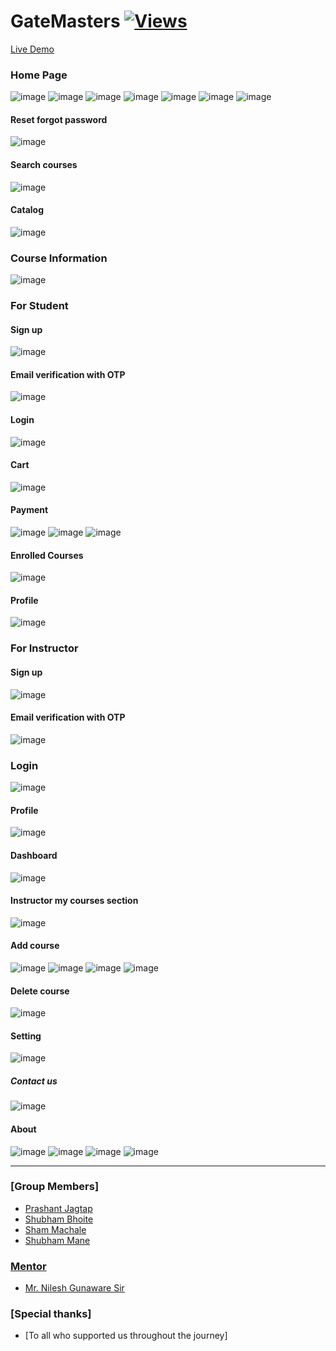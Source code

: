 # GateMasters  [![Views](https://hits.seeyoufarm.com/api/count/incr/badge.svg?url=https%3A%2F%2Fgithub.com%2Fprashantjagtap2909%2FGateMasters&count_bg=%2379C83D&title_bg=%23555555&icon=&icon_color=%23E7E7E7&title=Views&edge_flat=false)](https://hits.seeyoufarm.com)

[Live Demo](https://www.gatemasters.tech/)



### Home Page
![image](https://github.com/prashantjagtap2909/GateMasters/assets/93985255/acc11e45-1b82-49f0-9f58-fcc1b1e02d54)
![image](https://github.com/prashantjagtap2909/GateMasters/assets/93985255/ee67209a-5260-43f3-92fe-5fd2aaf972a7)
![image](https://github.com/prashantjagtap2909/GateMasters/assets/93985255/c17bfd7e-157b-4091-b19d-6a3cc6353952)
![image](https://github.com/prashantjagtap2909/GateMasters/assets/93985255/7114a4d0-f63f-45b0-ab2c-c4d50fe639e4)
![image](https://github.com/prashantjagtap2909/GateMasters/assets/93985255/3d67e3d8-89ec-4c1a-a9d8-a81224b764b6)
![image](https://github.com/prashantjagtap2909/GateMasters/assets/93985255/52432dbf-1228-4666-98ab-f0aff8b843f1)
![image](https://github.com/prashantjagtap2909/GateMasters/assets/93985255/d2a02461-0fb1-4b70-ab0b-768cc8e9b354)

#### Reset forgot password
![image](https://github.com/prashantjagtap2909/GateMasters/assets/93985255/64ced4ab-51bf-4ae2-8f13-db4e62fdbed0)

#### Search courses
![image](https://github.com/prashantjagtap2909/GateMasters/assets/93985255/74b00749-de57-4093-870a-2a5bc09b521f)

#### Catalog
![image](https://github.com/prashantjagtap2909/GateMasters/assets/93985255/7f07c005-39dc-48f2-90e5-2191af2ed244)


### Course Information
![image](https://github.com/prashantjagtap2909/GateMasters/assets/93985255/c25befd1-ef1f-4679-a7e6-fb107a9fb199)


### For Student
#### Sign up
![image](https://github.com/prashantjagtap2909/GateMasters/assets/93985255/9fcd44eb-769d-415f-8663-45e0ec545001)
#### Email verification with OTP
![image](https://github.com/prashantjagtap2909/GateMasters/assets/93985255/e19adf7e-738d-40c1-806f-9a751615d7b9)
#### Login
![image](https://github.com/prashantjagtap2909/GateMasters/assets/93985255/eb275a05-4494-4d89-b148-fce666ad94a1)

#### Cart
![image](https://github.com/prashantjagtap2909/GateMasters/assets/93985255/0ff23d6e-b2af-49a2-9613-2fb049a6bc50)
#### Payment 
![image](https://github.com/prashantjagtap2909/GateMasters/assets/93985255/5fae73eb-31c0-4243-b426-4e1e9914c8cc)
![image](https://github.com/prashantjagtap2909/GateMasters/assets/93985255/66958d1d-8765-413e-9a2e-84e2c16dffd9)
![image](https://github.com/prashantjagtap2909/GateMasters/assets/93985255/8d32d03d-def5-4d92-9b61-f95456236bef)


#### Enrolled Courses
![image](https://github.com/prashantjagtap2909/GateMasters/assets/93985255/8b6b8754-679d-45a0-84b0-9d330914c2a6)
#### Profile
![image](https://github.com/prashantjagtap2909/GateMasters/assets/93985255/50b35d4f-bd19-405d-a801-970c632acb16)
#### 



### For Instructor
#### Sign up
![image](https://github.com/prashantjagtap2909/GateMasters/assets/93985255/ec89904d-bafe-466a-9fa7-aff6d35b12ec)
#### Email verification with OTP
![image](https://github.com/prashantjagtap2909/GateMasters/assets/93985255/e19adf7e-738d-40c1-806f-9a751615d7b9)

### Login
![image](https://github.com/prashantjagtap2909/GateMasters/assets/93985255/bdeae3f7-1f4d-4363-b304-a9093d957c32)

#### Profile
![image](https://github.com/prashantjagtap2909/GateMasters/assets/93985255/f0952274-7b43-4bd1-a396-03dda19932fb)

#### Dashboard
![image](https://github.com/prashantjagtap2909/GateMasters/assets/93985255/33ae9abf-f087-4beb-a682-cee0f5c57941)



#### Instructor my courses section
![image](https://github.com/prashantjagtap2909/GateMasters/assets/93985255/22f5f3f6-8208-4d3e-96d8-f5a42df61603)

#### Add course
![image](https://github.com/prashantjagtap2909/GateMasters/assets/93985255/5dd34574-c3f7-4c22-ae71-fcc72b2e263e)
![image](https://github.com/prashantjagtap2909/GateMasters/assets/93985255/7d806fde-23dc-40d4-8443-97b219a28bb2)
![image](https://github.com/prashantjagtap2909/GateMasters/assets/93985255/8d9df280-db00-4e57-a719-0b723cb69e93)
![image](https://github.com/prashantjagtap2909/GateMasters/assets/93985255/ece587a7-7954-4a52-9db9-5db911de3d4a)




#### Delete course
![image](https://github.com/prashantjagtap2909/GateMasters/assets/93985255/2ee0bcd9-9ecf-4606-b6a4-2264e5082d1c)

#### Setting
![image](https://github.com/prashantjagtap2909/GateMasters/assets/93985255/a19d52e4-9d6c-4621-89ef-ce5ff2f97e7a)


##### Contact us
![image](https://github.com/prashantjagtap2909/GateMasters/assets/93985255/0ccacf13-f6ea-4eda-a62a-64438de393ed)

#### About
![image](https://github.com/prashantjagtap2909/GateMasters/assets/93985255/820a33fd-44ff-49ce-8364-b76a45a5f7bb)
![image](https://github.com/prashantjagtap2909/GateMasters/assets/93985255/5c315ea0-2e1b-4d03-9fd3-1bcd01e30a3f)
![image](https://github.com/prashantjagtap2909/GateMasters/assets/93985255/d1652d15-4157-48cd-82b6-86b7409962a7)
![image](https://github.com/prashantjagtap2909/GateMasters/assets/93985255/13171879-28a2-4b4a-99c3-c10533305189)

-------------------------------------------------------------------------------------------------------------------------------------
### [Group Members]
  - [Prashant Jagtap](https://github.com/prashantjagtap2909)
  - [Shubham Bhoite]()
  - [Sham Machale]()
  - [Shubham Mane]()

### [Mentor]()
  - [Mr. Nilesh Gunaware Sir]()

### [Special thanks]
  - [To all who supported us throughout the journey]

